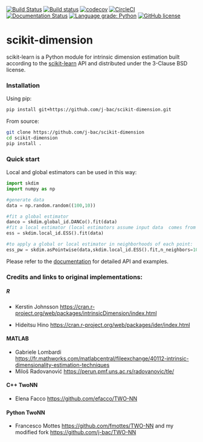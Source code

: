 [![Build Status](https://travis-ci.com/github/j-bac/scikit-dimension.svg?token=St4VFQxgQ93UPzzi8TFA&branch=master)](https://travis-ci.com/j-bac/skcontrib-id-estimators)
[![Build status](https://ci.appveyor.com/api/projects/status/tvumlfad69g6ap3u/branch/master?svg=true)](https://ci.appveyor.com/project/j-bac/scikit-dimension/branch/master)
[![codecov](https://codecov.io/gh/j-bac/scikit-dimension/branch/master/graph/badge.svg)](https://codecov.io/gh/j-bac/scikit-dimension)
[![CircleCI](https://circleci.com/gh/j-bac/scikit-dimension/tree/master.svg?style=shield)](https://circleci.com/gh/j-bac/scikit-dimension/tree/master)
[![Documentation Status](https://readthedocs.org/projects/scikit-dimension/badge/?version=latest)](https://scikit-dimension.readthedocs.io/en/latest/?badge=latest)
[![Language grade: Python](https://img.shields.io/lgtm/grade/python/g/j-bac/skcontrib-id-estimators.svg?logo=lgtm&logoWidth=18)](https://lgtm.com/projects/g/j-bac/skcontrib-id-estimators/context:python)
[![GitHub license](https://img.shields.io/github/license/j-bac/scikit-dimension)](https://github.com/j-bac/scikit-dimension/blob/master/LICENSE)


# scikit-dimension

scikit-learn is a Python module for intrinsic dimension estimation built according to the [scikit-learn](https://github.com/scikit-learn/scikit-learn) API and distributed under the 3-Clause BSD license.

### Installation

Using pip:
```bash
pip install git+https://github.com/j-bac/scikit-dimension.git
```

From source:
```bash
git clone https://github.com/j-bac/scikit-dimension
cd scikit-dimension
pip install .
```

### Quick start

Local and global estimators can be used in this way:

```python
import skdim
import numpy as np

#generate data
data = np.random.random((100,10))

#fit a global estimator
danco = skdim.global_id.DANCo().fit(data)
#fit a local estimator (local estimators assume input data  comes from a local data neighborhood)
ess = skdim.local_id.ESS().fit(data)

#to apply a global or local estimator in neighborhoods of each point:
ess_pw = skdim.asPointwise(data,skdim.local_id.ESS().fit,n_neighbors=100,n_cores=1)
```

Please refer to the [documentation](https://scikit-dimension.readthedocs.io) for detailed API and examples.

### Credits and links to original implementations:

##### R
- Kerstin Johnsson
https://cran.r-project.org/web/packages/intrinsicDimension/index.html

- Hideitsu Hino
https://cran.r-project.org/web/packages/ider/index.html

#### MATLAB
- Gabriele Lombardi https://fr.mathworks.com/matlabcentral/fileexchange/40112-intrinsic-dimensionality-estimation-techniques
- Miloš Radovanović https://perun.pmf.uns.ac.rs/radovanovic/tle/

#### C++ TwoNN
- Elena Facco https://github.com/efacco/TWO-NN

#### Python TwoNN 
- Francesco Mottes https://github.com/fmottes/TWO-NN 
and my modified fork https://github.com/j-bac/TWO-NN
